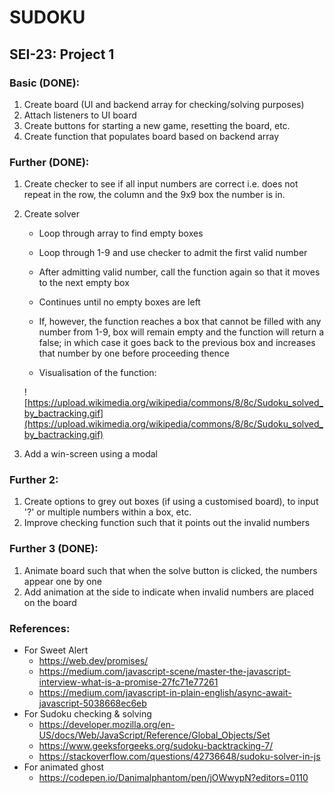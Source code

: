 # SUDOKU

## SEI-23: Project 1



### Basic (DONE):
1. Create board (UI and backend array for checking/solving purposes)
2. Attach listeners to UI board
3. Create buttons for starting a new game, resetting the board, etc.
4. Create function that populates board based on backend array


### Further (DONE):
1. Create checker to see if all input numbers are correct i.e. does not repeat in the row, the column and the 9x9 box the number is in.

2. Create solver

    - Loop through array to find empty boxes
    - Loop through 1-9 and use checker to admit the first valid number
    - After admitting valid number, call the function again so that it moves to the next empty box
    - Continues until no empty boxes are left
    - If, however, the function reaches a box that cannot be filled with any number from 1-9, box will remain empty and the function will return a false; in which case it goes back to the previous box and increases that number by one before proceeding thence

    - Visualisation of the function:

    ![https://upload.wikimedia.org/wikipedia/commons/8/8c/Sudoku_solved_by_bactracking.gif](https://upload.wikimedia.org/wikipedia/commons/8/8c/Sudoku_solved_by_bactracking.gif)

3. Add a win-screen using a modal


### Further 2: 
1. Create options to grey out boxes (if using a customised board), to input '?' or multiple numbers within a box, etc.
2. Improve checking function such that it points out the invalid numbers


### Further 3 (DONE): 
1. Animate board such that when the solve button is clicked, the numbers appear one by one
2. Add animation at the side to indicate when invalid numbers are placed on the board


### References: 
- For Sweet Alert
    - https://web.dev/promises/
    - https://medium.com/javascript-scene/master-the-javascript-interview-what-is-a-promise-27fc71e77261
    - https://medium.com/javascript-in-plain-english/async-await-javascript-5038668ec6eb
- For Sudoku checking & solving
    - https://developer.mozilla.org/en-US/docs/Web/JavaScript/Reference/Global_Objects/Set
    - https://www.geeksforgeeks.org/sudoku-backtracking-7/
    - https://stackoverflow.com/questions/42736648/sudoku-solver-in-js
- For animated ghost
    - https://codepen.io/Danimalphantom/pen/jOWwypN?editors=0110